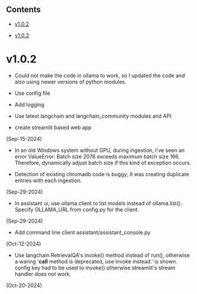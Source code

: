 ## Contents
- [v1.0.2](#v102)

<!-- TOC -->

- [v1.0.2](#v102)

<!-- /TOC -->

# v1.0.2

* Could not make the code in ollama to work, so I updated the code and also
using newer versions of python modules. 

* Use config file 

* Add logging

* Use latest langchain and langchain_community modules and API

* create streamlit based web app

(Sep-15-2024)

* In an old Windows system without GPU, during ingestion, I've seen an error
ValueError: Batch size 2076 exceeds maximum batch size 166. Therefore,
dynamically adjust batch size if this kind of exception occurs.

* Detection of existing chromadb code is buggy, It was creating duplicate
entries with each ingestion.

(Sep-29-2024)

* In assistant ui, use ollama client to list models instead of ollama.list().
Specify OLLAMA_URL from config.py for the client.

(Sep-29-2024)

* Add command line client assistant/assistant_console.py

(Oct-12-2024)

* Use langchain RetrievalQA's invoke() method instead of run(), otherwise 
a waring '__call__ method is deprecated, use invoke instead.' is shown.
config key had to be used to invoke() otherwise streamlit's stream handler
does not work.

(Oct-20-2024)



